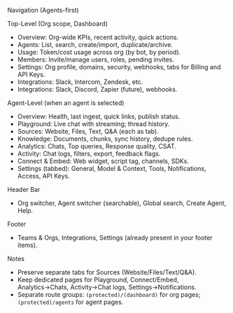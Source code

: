 Navigation (Agents-first)

Top-Level (Org scope, Dashboard)

- Overview: Org-wide KPIs, recent activity, quick actions.
- Agents: List, search, create/import, duplicate/archive.
- Usage: Token/cost usage across org (by bot, by period).
- Members: Invite/manage users, roles, pending invites.
- Settings: Org profile, domains, security, webhooks, tabs for Billing and API Keys.
- Integrations: Slack, Intercom, Zendesk, etc.
 - Integrations: Slack, Discord, Zapier (future), webhooks.

Agent-Level (when an agent is selected)

- Overview: Health, last ingest, quick links, publish status.
- Playground: Live chat with streaming; thread history.
- Sources: Website, Files, Text, Q&A (each as tab).
- Knowledge: Documents, chunks, sync history, dedupe rules.
- Analytics: Chats, Top queries, Response quality, CSAT.
- Activity: Chat logs, filters, export, feedback flags.
- Connect & Embed: Web widget, script tag, channels, SDKs.
- Settings (tabbed): General, Model & Context, Tools, Notifications, Access, API Keys.

Header Bar

- Org switcher, Agent switcher (searchable), Global search, Create Agent, Help.

Footer

- Teams & Orgs, Integrations, Settings (already present in your footer items).

Notes

- Preserve separate tabs for Sources (Website/Files/Text/Q&A).
- Keep dedicated pages for Playground, Connect/Embed, Analytics→Chats, Activity→Chat logs, Settings→Notifications.
- Separate route groups: `(protected)/(dashboard)` for org pages; `(protected)/agents` for agent pages.

